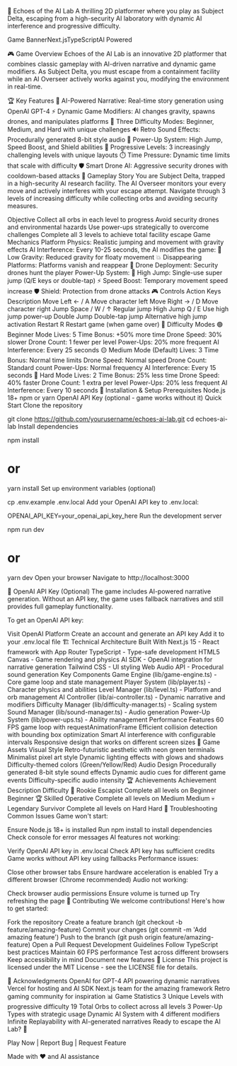 🤖 Echoes of the AI Lab
A thrilling 2D platformer where you play as Subject Delta, escaping from a high-security AI laboratory with dynamic AI interference and progressive difficulty.

Game BannerNext.jsTypeScriptAI Powered

🎮 Game Overview
Echoes of the AI Lab is an innovative 2D platformer that combines classic gameplay with AI-driven narrative and dynamic game modifiers. As Subject Delta, you must escape from a containment facility while an AI Overseer actively works against you, modifying the environment in real-time.

🏆 Key Features
🤖 AI-Powered Narrative: Real-time story generation using OpenAI GPT-4
⚡ Dynamic Game Modifiers: AI changes gravity, spawns drones, and manipulates platforms
🎯 Three Difficulty Modes: Beginner, Medium, and Hard with unique challenges
🔊 Retro Sound Effects: Procedurally generated 8-bit style audio
💎 Power-Up System: High Jump, Speed Boost, and Shield abilities
🏃 Progressive Levels: 3 increasingly challenging levels with unique layouts
⏱️ Time Pressure: Dynamic time limits that scale with difficulty
🛡️ Smart Drone AI: Aggressive security drones with cooldown-based attacks
🎯 Gameplay
Story
You are Subject Delta, trapped in a high-security AI research facility. The AI Overseer monitors your every move and actively interferes with your escape attempt. Navigate through 3 levels of increasing difficulty while collecting orbs and avoiding security measures.

Objective
Collect all orbs in each level to progress
Avoid security drones and environmental hazards
Use power-ups strategically to overcome challenges
Complete all 3 levels to achieve total facility escape
Game Mechanics
Platform Physics: Realistic jumping and movement with gravity effects
AI Interference: Every 10-25 seconds, the AI modifies the game:
🌙 Low Gravity: Reduced gravity for floaty movement
💥 Disappearing Platforms: Platforms vanish and reappear
🤖 Drone Deployment: Security drones hunt the player
Power-Up System:
🚀 High Jump: Single-use super jump (Q/E keys or double-tap)
⚡ Speed Boost: Temporary movement speed increase
🛡️ Shield: Protection from drone attacks
🎮 Controls
Action	Keys	Description
Move Left	← / A	Move character left
Move Right	→ / D	Move character right
Jump	Space / W / ↑	Regular jump
High Jump	Q / E	Use high jump power-up
Double Jump	Double-tap jump	Alternative high jump activation
Restart	R	Restart game (when game over)
🏅 Difficulty Modes
🟢 Beginner Mode
Lives: 5
Time Bonus: +50% more time
Drone Speed: 30% slower
Drone Count: 1 fewer per level
Power-Ups: 20% more frequent
AI Interference: Every 25 seconds
🟡 Medium Mode (Default)
Lives: 3
Time Bonus: Normal time limits
Drone Speed: Normal speed
Drone Count: Standard count
Power-Ups: Normal frequency
AI Interference: Every 15 seconds
🔴 Hard Mode
Lives: 2
Time Bonus: 25% less time
Drone Speed: 40% faster
Drone Count: 1 extra per level
Power-Ups: 20% less frequent
AI Interference: Every 10 seconds
🚀 Installation & Setup
Prerequisites
Node.js 18+
npm or yarn
OpenAI API Key (optional - game works without it)
Quick Start
Clone the repository

git clone https://github.com/yourusername/echoes-ai-lab.git
cd echoes-ai-lab
Install dependencies

npm install
# or
yarn install
Set up environment variables (optional)

cp .env.example .env.local
Add your OpenAI API key to .env.local:

OPENAI_API_KEY=your_openai_api_key_here
Run the development server

npm run dev
# or
yarn dev
Open your browser Navigate to http://localhost:3000

🔑 OpenAI API Key (Optional)
The game includes AI-powered narrative generation. Without an API key, the game uses fallback narratives and still provides full gameplay functionality.

To get an OpenAI API key:

Visit OpenAI Platform
Create an account and generate an API key
Add it to your .env.local file
🏗️ Technical Architecture
Built With
Next.js 15 - React framework with App Router
TypeScript - Type-safe development
HTML5 Canvas - Game rendering and physics
AI SDK - OpenAI integration for narrative generation
Tailwind CSS - UI styling
Web Audio API - Procedural sound generation
Key Components
Game Engine (lib/game-engine.ts) - Core game loop and state management
Player System (lib/player.ts) - Character physics and abilities
Level Manager (lib/level.ts) - Platform and orb management
AI Controller (lib/ai-controller.ts) - Dynamic narrative and modifiers
Difficulty Manager (lib/difficulty-manager.ts) - Scaling system
Sound Manager (lib/sound-manager.ts) - Audio generation
Power-Up System (lib/power-ups.ts) - Ability management
Performance Features
60 FPS game loop with requestAnimationFrame
Efficient collision detection with bounding box optimization
Smart AI interference with configurable intervals
Responsive design that works on different screen sizes
🎨 Game Assets
Visual Style
Retro-futuristic aesthetic with neon green terminals
Minimalist pixel art style
Dynamic lighting effects with glows and shadows
Difficulty-themed colors (Green/Yellow/Red)
Audio Design
Procedurally generated 8-bit style sound effects
Dynamic audio cues for different game events
Difficulty-specific audio intensity
🏆 Achievements
Achievement	Description	Difficulty
🌟 Rookie Escapist	Complete all levels on Beginner	Beginner
🏆 Skilled Operative	Complete all levels on Medium	Medium
💀 Legendary Survivor	Complete all levels on Hard	Hard
🐛 Troubleshooting
Common Issues
Game won't start:

Ensure Node.js 18+ is installed
Run npm install to install dependencies
Check console for error messages
AI features not working:

Verify OpenAI API key in .env.local
Check API key has sufficient credits
Game works without API key using fallbacks
Performance issues:

Close other browser tabs
Ensure hardware acceleration is enabled
Try a different browser (Chrome recommended)
Audio not working:

Check browser audio permissions
Ensure volume is turned up
Try refreshing the page
🤝 Contributing
We welcome contributions! Here's how to get started:

Fork the repository
Create a feature branch (git checkout -b feature/amazing-feature)
Commit your changes (git commit -m 'Add amazing feature')
Push to the branch (git push origin feature/amazing-feature)
Open a Pull Request
Development Guidelines
Follow TypeScript best practices
Maintain 60 FPS performance
Test across different browsers
Keep accessibility in mind
Document new features
📝 License
This project is licensed under the MIT License - see the LICENSE file for details.

🙏 Acknowledgments
OpenAI for GPT-4 API powering dynamic narratives
Vercel for hosting and AI SDK
Next.js team for the amazing framework
Retro gaming community for inspiration
📊 Game Statistics
3 Unique Levels with progressive difficulty
19 Total Orbs to collect across all levels
3 Power-Up Types with strategic usage
Dynamic AI System with 4 different modifiers
Infinite Replayability with AI-generated narratives
Ready to escape the AI Lab? 🚀

Play Now | Report Bug | Request Feature

Made with ❤️ and AI assistance




